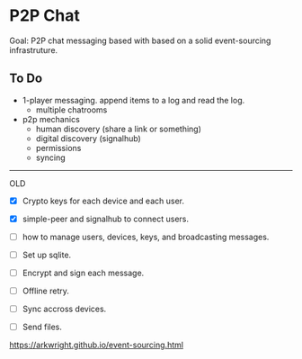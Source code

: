 # P2P Chat

Goal: P2P chat messaging based with based on a solid event-sourcing infrastruture.

## To Do

- 1-player messaging. append items to a log and read the log.
	- multiple chatrooms
- p2p mechanics
	- human discovery (share a link or something)
	- digital discovery (signalhub)
	- permissions
	- syncing

---

OLD

- [x] Crypto keys for each device and each user.
- [x] simple-peer and signalhub to connect users.
- [ ] how to manage users, devices, keys, and broadcasting messages.
- [ ] Set up sqlite.
- [ ] Encrypt and sign each message.
- [ ] Offline retry.
- [ ] Sync accross devices.
- [ ] Send files.



https://arkwright.github.io/event-sourcing.html